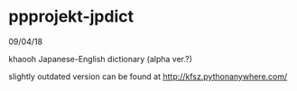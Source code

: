 # ppprojekt-jpdict

09/04/18

khaooh
Japanese-English dictionary (alpha ver.?)

slightly outdated version can be found at http://kfsz.pythonanywhere.com/

